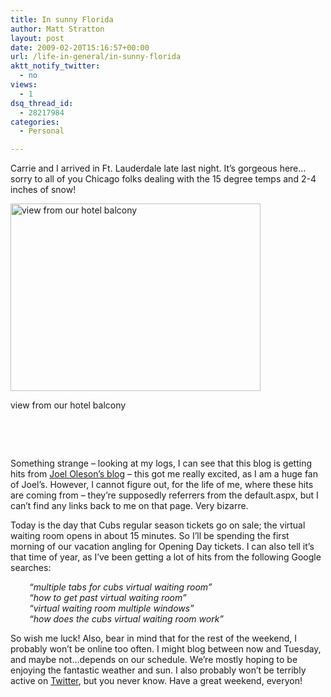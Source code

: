 ```yaml
---
title: In sunny Florida
author: Matt Stratton
layout: post
date: 2009-02-20T15:16:57+00:00
url: /life-in-general/in-sunny-florida
aktt_notify_twitter:
  - no
views:
  - 1
dsq_thread_id:
  - 28217984
categories:
  - Personal

---
```

Carrie and I arrived in Ft. Lauderdale late last night. It&#8217;s gorgeous here&#8230;sorry to all of you Chicago folks dealing with the 15 degree temps and 2-4 inches of snow!

<div style="width: 410px" class="wp-caption aligncenter">
  <a href="https://brightkite.com/objects/ef785342ff5011ddb4fa003048c0801e"><img title="Hotel Balcony View" src="https://s3.amazonaws.com/bk_store/images/photo_object/photos/2/7/2792587/img00058-20090220-0814-feed.jpg" alt="view from our hotel balcony" width="400" height="300" /></a>
  
  <p class="wp-caption-text">
    view from our hotel balcony
  </p>
</div>

 

 

Something strange &#8211; looking at my logs, I can see that this blog is getting hits from <a href="https://www.sharepointjoel.com/default.aspx" target="_blank">Joel Oleson&#8217;s blog</a> &#8211; this got me really excited, as I am a huge fan of Joel&#8217;s. However, I cannot figure out, for the life of me, where these hits are coming from &#8211; they&#8217;re supposedly referrers from the default.aspx, but I can&#8217;t find any links back to me on that page. Very bizarre.

Today is the day that Cubs regular season tickets go on sale; the virtual waiting room opens in about 15 minutes. So I&#8217;ll be spending the first morning of our vacation angling for Opening Day tickets. I can also tell it&#8217;s that time of year, as I&#8217;ve been getting a lot of hits from the following Google searches:

<p style="padding-left: 30px; ">
  <em>&#8220;multiple tabs for cubs virtual waiting room&#8221;<br /> &#8220;how to get past virtual waiting room&#8221; <br /> &#8220;virtual waiting room multiple windows&#8221; <br /> &#8220;how does the cubs virtual waiting room work&#8221; </em>
</p>

So wish me luck! Also, bear in mind that for the rest of the weekend, I probably won&#8217;t be online too often. I might blog between now and Tuesday, and maybe not&#8230;depends on our schedule. We&#8217;re mostly hoping to be enjoying the fantastic weather and sun. I also probably won&#8217;t be terribly active on <a href="https://twitter.com/mattstratton" target="_blank">Twitter</a>, but you never know. Have a great weekend, everyon!